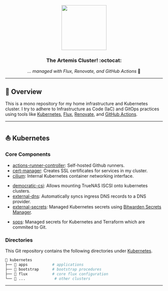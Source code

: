 <div align="center">

<img src="https://raw.githubusercontent.com/onedr0p/home-ops/main/docs/src/assets/logo.png" align="center" width="144px" height="144px"/>

### The Artemis Cluster! :octocat:

_... managed with Flux, Renovate, and GitHub Actions_ 🤖

</div>

<!-- <div align="center">

[![Talos](https://img.shields.io/endpoint?url=https%3A%2F%2Fkromgo.devbu.io%2Fquery%3Fformat%3Dendpoint%26metric%3Dtalos_version&style=for-the-badge&logo=talos&logoColor=white&color=blue&label=%20)](https://www.talos.dev/)&nbsp;&nbsp;
[![Kubernetes](https://img.shields.io/endpoint?url=https%3A%2F%2Fkromgo.devbu.io%2Fquery%3Fformat%3Dendpoint%26metric%3Dkubernetes_version&style=for-the-badge&logo=kubernetes&logoColor=white&color=blue&label=%20)](https://www.talos.dev/)&nbsp;&nbsp;
[![Renovate](https://img.shields.io/github/actions/workflow/status/onedr0p/home-ops/renovate.yaml?branch=main&label=&logo=renovatebot&style=for-the-badge&color=blue)](https://github.com/onedr0p/home-ops/actions/workflows/renovate.yaml)

</div>

<div align="center">

[![Home-Internet](https://img.shields.io/uptimerobot/status/m793494864-dfc695db066960233ac70f45?color=brightgreeen&label=Home%20Internet&style=for-the-badge&logo=v&logoColor=white)](https://status.devbu.io)&nbsp;&nbsp;
[![Status-Page](https://img.shields.io/uptimerobot/status/m793599155-ba1b18e51c9f8653acd0f5c1?color=brightgreeen&label=Status%20Page&style=for-the-badge&logo=statuspage&logoColor=white)](https://status.devbu.io)&nbsp;&nbsp;
[![Alertmanager](https://img.shields.io/uptimerobot/status/m793494864-dfc695db066960233ac70f45?color=brightgreeen&label=Alertmanager&style=for-the-badge&logo=prometheus&logoColor=white)](https://status.devbu.io)

</div>

<div align="center">

[![Age-Days](https://img.shields.io/endpoint?url=https%3A%2F%2Fkromgo.devbu.io%2Fquery%3Fformat%3Dendpoint%26metric%3Dcluster_age_days&style=flat-square&label=Age)](https://github.com/kashalls/kromgo/)&nbsp;&nbsp;
[![Uptime-Days](https://img.shields.io/endpoint?url=https%3A%2F%2Fkromgo.devbu.io%2Fquery%3Fformat%3Dendpoint%26metric%3Dcluster_uptime_days&style=flat-square&label=Uptime)](https://github.com/kashalls/kromgo/)&nbsp;&nbsp;
[![Node-Count](https://img.shields.io/endpoint?url=https%3A%2F%2Fkromgo.devbu.io%2Fquery%3Fformat%3Dendpoint%26metric%3Dcluster_node_count&style=flat-square&label=Nodes)](https://github.com/kashalls/kromgo/)&nbsp;&nbsp;
[![Pod-Count](https://img.shields.io/endpoint?url=https%3A%2F%2Fkromgo.devbu.io%2Fquery%3Fformat%3Dendpoint%26metric%3Dcluster_pod_count&style=flat-square&label=Pods)](https://github.com/kashalls/kromgo/)&nbsp;&nbsp;
[![CPU-Usage](https://img.shields.io/endpoint?url=https%3A%2F%2Fkromgo.devbu.io%2Fquery%3Fformat%3Dendpoint%26metric%3Dcluster_cpu_usage&style=flat-square&label=CPU)](https://github.com/kashalls/kromgo/)&nbsp;&nbsp;
[![Memory-Usage](https://img.shields.io/endpoint?url=https%3A%2F%2Fkromgo.devbu.io%2Fquery%3Fformat%3Dendpoint%26metric%3Dcluster_memory_usage&style=flat-square&label=Memory)](https://github.com/kashalls/kromgo/)&nbsp;&nbsp;
[![Power-Usage](https://img.shields.io/endpoint?url=https%3A%2F%2Fkromgo.devbu.io%2Fquery%3Fformat%3Dendpoint%26metric%3Dcluster_power_usage&style=flat-square&label=Power)](https://github.com/kashalls/kromgo/)

</div> -->

---

## 📖 Overview

This is a mono repository for my home infrastructure and Kubernetes cluster. I try to adhere to Infrastructure as Code (IaC) and GitOps practices using tools like [Kubernetes](https://kubernetes.io/), [Flux](https://github.com/fluxcd/flux2), [Renovate](https://github.com/renovatebot/renovate), and [GitHub Actions](https://github.com/features/actions).

---

## ⛵ Kubernetes

### Core Components

- [actions-runner-controller](https://github.com/actions/actions-runner-controller): Self-hosted Github runners.
- [cert-manager](https://github.com/cert-manager/cert-manager): Creates SSL certificates for services in my cluster.
- [cilium](https://github.com/cilium/cilium): Internal Kubernetes container networking interface.
<!-- - [cloudflared](https://github.com/cloudflare/cloudflared): Enables Cloudflare secure access to certain ingresses. -->
- [democratic-csi](https://github.com/democratic-csi/democratic-csi): Allows mounting TrueNAS ISCSI onto kubernetes clusters.
- [external-dns](https://github.com/kubernetes-sigs/external-dns): Automatically syncs ingress DNS records to a DNS provider.
- [external-secrets](https://github.com/external-secrets/external-secrets): Managed Kubernetes secrets using [Bitwarden Secrets Manager](https://bitwarden.com/products/secrets-manager/).
<!-- - [rook](https://github.com/rook/rook): Distributed block storage for peristent storage. -->
- [sops](https://github.com/getsops/sops): Managed secrets for Kubernetes and Terraform which are commited to Git.
<!-- - [spegel](https://github.com/spegel-org/spegel): Stateless cluster local OCI registry mirror.
- [volsync](https://github.com/backube/volsync): Backup and recovery of persistent volume claims. -->

<!-- ### GitOps -->

<!-- [Flux](https://github.com/fluxcd/flux2) watches the clusters in my [kubernetes](./kubernetes/) folder (see Directories below) and makes the changes to my clusters based on the state of my Git repository.

The way Flux works for me here is it will recursively search the `kubernetes/${cluster}/apps` folder until it finds the most top level `kustomization.yaml` per directory and then apply all the resources listed in it. That aforementioned `kustomization.yaml` will generally only have a namespace resource and one or many Flux kustomizations (`ks.yaml`). Under the control of those Flux kustomizations there will be a `HelmRelease` or other resources related to the application which will be applied.

[Renovate](https://github.com/renovatebot/renovate) watches my **entire** repository looking for dependency updates, when they are found a PR is automatically created. When some PRs are merged Flux applies the changes to my cluster. -->

### Directories

This Git repository contains the following directories under [Kubernetes](./kubernetes/).

```sh
📁 kubernetes
├── 📁 apps           # applications
├── 📁 bootstrap      # bootstrap procedures
├── 📁 flux           # core flux configuration
└── 📁 ...             # other clusters
```

<!-- ### Networking -->

<!-- <details>
  <summary>Click here to see my high-level network diagram</summary>

  <img src="https://raw.githubusercontent.com/onedr0p/home-ops/main/docs/src/assets/network-topology.png" align="center" width="600px" alt="dns"/>
</details> -->

---

<!-- ## ☁️ Cloud Dependencies -->
<!--
While most of my infrastructure and workloads are self-hosted I do rely upon the cloud for certain key parts of my setup. This saves me from having to worry about three things. (1) Dealing with chicken/egg scenarios, (2) services I critically need whether my cluster is online or not and (3) The "hit by a bus factor" - what happens to critical apps (e.g. Email, Password Manager, Photos) that my family relies on when I no longer around.

Alternative solutions to the first two of these problems would be to host a Kubernetes cluster in the cloud and deploy applications like [HCVault](https://www.vaultproject.io/), [Vaultwarden](https://github.com/dani-garcia/vaultwarden), [ntfy](https://ntfy.sh/), and [Gatus](https://gatus.io/); however, maintaining another cluster and monitoring another group of workloads would be more work and probably be more or equal out to the same costs as described below. -->

<!-- | Service                                         | Use                                                               | Cost           |
|-------------------------------------------------|-------------------------------------------------------------------|----------------|
| [Bitwarden](https://bitwarden.com/)             | Secrets with [External Secrets](https://external-secrets.io/)     | Free           |
| [Cloudflare](https://www.cloudflare.com/)       | Domain                                                            | Free           |
| [GCP](https://cloud.google.com/)                | Voice interactions with Home Assistant over Google Assistant      | Free           |
| [GitHub](https://github.com/)                   | Hosting this repository and continuous integration/deployments    | Free           | -->
<!-- | [Migadu](https://migadu.com/)                   | Email hosting                                                     | ~$20/yr        | -->
<!-- | [Pushover](https://pushover.net/)               | Kubernetes Alerts and application notifications                   | $5 OTP         | -->
<!-- | [UptimeRobot](https://uptimerobot.com/)         | Monitoring internet connectivity and external facing applications | ~$58/yr        | -->
<!-- |                                                 |                                                                   | Total: ~$10/mo | -->

<!-- --- -->

<!-- ## 🌐 DNS

In my cluster there are two [ExternalDNS](https://github.com/kubernetes-sigs/external-dns) instances deployed. One is deployed with the [ExternalDNS webhook provider for UniFi](https://github.com/kashalls/external-dns-unifi-webhook) which syncs DNS records to my UniFi router. The other ExternalDNS instance syncs DNS records to Cloudflare only when the ingresses and services have an ingress class name of `external` and contain an ingress annotation `external-dns.alpha.kubernetes.io/target`. All local clients on my network use my UniFi router as the upstream DNS server.

--- -->

<!-- ## 🔧 Hardware

<details>
  <summary>Click here to see my server rack</summary>

  <img src="https://raw.githubusercontent.com/onedr0p/home-ops/main/docs/src/assets/rack.png" align="center" width="200px" alt="dns"/>
</details>

| Device                      | Count | OS Disk Size | Data Disk Size               | Ram  | Operating System | Purpose                 |
|-----------------------------|-------|--------------|------------------------------|------|------------------|-------------------------|
| Intel NUC8i5BEH             | 3     | 1TB SSD      | 1TB NVMe (rook-ceph)         | 64GB | Talos            | Kubernetes Controllers  |
| Intel NUC8i7BEH             | 3     | 1TB SSD      | 1TB NVMe (rook-ceph)         | 64GB | Talos            | Kubernetes Workers      |
| PowerEdge T340              | 1     | 2TB SSD      |                              | 64GB | Ubuntu 22.04     | NFS + Backup Server     |
| Lenovo SA120                | 1     | -            | 10x22TB ZFS (mirrored vdevs) | -    | -                | DAS                     |
| PiKVM (RasPi 4)             | 1     | 64GB (SD)    | -                            | 4GB  | PiKVM (Arch)     | KVM                     |
| TESmart 8 Port KVM Switch   | 1     | -            | -                            | -    | -                | Network KVM (for PiKVM) |
| UniFi UDMP Max              | 1     | -            | 2x12TB HDD                   | -    | -                | Router & NVR            |
| UniFi US-16-XG              | 1     | -            | -                            | -    | -                | 10Gb Core Switch        |
| UniFi USW-Enterprise-24-PoE | 1     | -            | -                            | -    | -                | 2.5Gb PoE Switch        |
| UniFi USP PDU Pro           | 1     | -            | -                            | -    | -                | PDU                     |
| APC SMT1500RM2U             | 1     | -            | -                            | -    | -                | UPS                     |

--- -->

